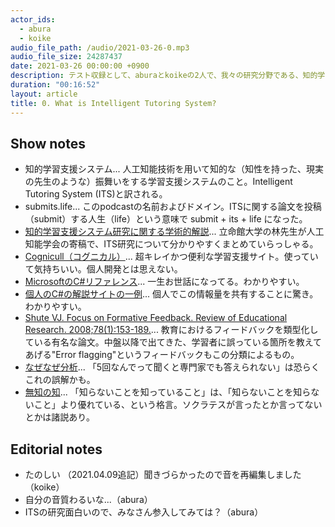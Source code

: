 ```yaml
---
actor_ids:
  - abura
  - koike
audio_file_path: /audio/2021-03-26-0.mp3
audio_file_size: 24287437
date: 2021-03-26 00:00:00 +0900
description: テスト収録として、aburaとkoikeの2人で、我々の研究分野である、知的学習支援システムについて語ってみました。
duration: "00:16:52"
layout: article
title: 0. What is Intelligent Tutoring System?
---
```

## Show notes
- 知的学習支援システム... 人工知能技術を用いて知的な（知性を持った、現実の先生のような）振舞いをする学習支援システムのこと。Intelligent Tutoring System (ITS)と訳される。
- submits.life... このpodcastの名前およびドメイン。ITSに関する論文を投稿（submit）する人生（life）という意味で submit + its + life になった。
- [知的学習支援システム研究に関する学術的解説](https://www.ai-gakkai.or.jp/resource/my-bookmark/my-bookmark_vol33-no4/)... 立命館大学の林先生が人工知能学会の寄稿で、ITS研究について分かりやすくまとめていらっしゃる。
- [Cognicull（コグニカル）](https://cognicull.com/)... 超キレイかつ便利な学習支援サイト。使っていて気持ちいい。個人開発とは思えない。
- [MicrosoftのC#リファレンス](https://docs.microsoft.com/ja-jp/dotnet/csharp/language-reference/)... 一生お世話になってる。わかりやすい。
- [個人のC#の解説サイトの一例](https://dobon.net/vb/dotnet/)... 個人でこの情報量を共有することに驚き。わかりやすい。
- [Shute VJ. Focus on Formative Feedback. Review of Educational Research. 2008;78(1):153-189.](https://journals.sagepub.com/doi/10.3102/0034654307313795)... 教育におけるフィードバックを類型化している有名な論文。中盤以降で出てきた、学習者に誤っている箇所を教えてあげる"Error flagging"というフィードバックもこの分類によるもの。
- [なぜなぜ分析](https://ja.wikipedia.org/wiki/%E3%81%AA%E3%81%9C%E3%81%AA%E3%81%9C%E5%88%86%E6%9E%90)... 「5回なんでって聞くと専門家でも答えられない」は恐らくこれの誤解かも。
- [無知の知](https://ja.wikipedia.org/wiki/%E7%84%A1%E7%9F%A5#%E7%84%A1%E7%9F%A5%E3%81%AE%E7%9F%A5)... 「知らないことを知っていること」は、「知らないことを知らないこと」より優れている、という格言。ソクラテスが言ったとか言ってないとかは諸説あり。

## Editorial notes
- たのしい （2021.04.09追記）聞きづらかったので音を再編集しました（koike）
- 自分の音質わるいな...（abura）
- ITSの研究面白いので、みなさん参入してみては？（abura）
